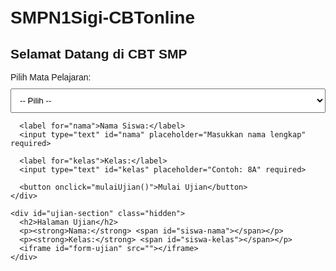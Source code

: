 # SMPN1Sigi-CBTonline


<!DOCTYPE html>
<html lang="id">
<head>
  <meta charset="UTF-8">
  <meta name="viewport" content="width=device-width, initial-scale=1.0">
  <title>CBT SMP</title>
  <style>
    body { font-family: Arial, sans-serif; padding: 20px; }
    .hidden { display: none; }
    .container { max-width: 600px; margin: 0 auto; }
    iframe { width: 100%; height: 80vh; border: none; }
    input, select, button { display: block; margin: 10px 0; width: 100%; padding: 10px; }
  </style>
</head>
<body>
  <div class="container">
    <div id="form-section">
      <h2>Selamat Datang di CBT SMP</h2>
      <label for="mapel">Pilih Mata Pelajaran:</label>
      <select id="mapel" required>
        <option value="">-- Pilih --</option>
        <option value="https://docs.google.com/forms/d/e/1FAIpQLScP3tCGfky50KDuflbyCMLDkg5aOvyqNMhuOWb4VLGIU8Mbpg/viewform?usp=header">Informatika</option>
        <option value="https://docs.google.com/forms/d/e/FORM_BAHASA/viewform">Bahasa Indonesia</option>
        <option value="https://docs.google.com/forms/d/e/FORM_IPA/viewform">IPA</option>
      </select>

      <label for="nama">Nama Siswa:</label>
      <input type="text" id="nama" placeholder="Masukkan nama lengkap" required>

      <label for="kelas">Kelas:</label>
      <input type="text" id="kelas" placeholder="Contoh: 8A" required>

      <button onclick="mulaiUjian()">Mulai Ujian</button>
    </div>

    <div id="ujian-section" class="hidden">
      <h2>Halaman Ujian</h2>
      <p><strong>Nama:</strong> <span id="siswa-nama"></span></p>
      <p><strong>Kelas:</strong> <span id="siswa-kelas"></span></p>
      <iframe id="form-ujian" src=""></iframe>
    </div>
  </div>

  <script>
    function mulaiUjian() {
      const mapel = document.getElementById('mapel').value;
      const nama = document.getElementById('nama').value.trim();
      const kelas = document.getElementById('kelas').value.trim();

      if (!mapel || !nama || !kelas) {
        alert('Harap lengkapi semua data sebelum memulai ujian.');
        return;
      }

      document.getElementById('form-section').classList.add('hidden');
      document.getElementById('ujian-section').classList.remove('hidden');

      document.getElementById('siswa-nama').textContent = nama;
      document.getElementById('siswa-kelas').textContent = kelas;
      document.getElementById('form-ujian').src = mapel;

      // Proktor: Mencegah siswa meninggalkan halaman
      window.onbeforeunload = function() {
        return "Ujian sedang berlangsung. Anda yakin ingin keluar?";
      };

      document.addEventListener('visibilitychange', () => {
        if (document.hidden) {
          alert("Anda tidak diperbolehkan meninggalkan halaman selama ujian.");
        }
      });
    }
  </script>
</body>
</html>
    
